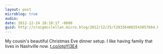 ```yaml
---
layout: post
microblog: true
audio: 
date: 2012-12-24 18:10:17 -0600
guid: http://craigmcclellan.micro.blog/2012/12/25/t283364002543857664.html
---
```

My cousin's beautiful Christmas Eve dinner setup. I like having family that lives in Nashville now. [t.co/otgYl3E4](http://t.co/otgYl3E4)
